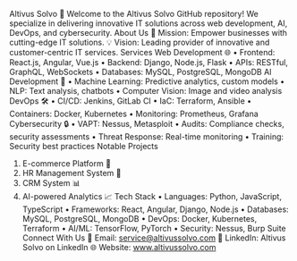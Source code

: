 Altivus Solvo 🚀
Welcome to the Altivus Solvo GitHub repository! We specialize in delivering innovative IT solutions across web development, AI, DevOps, and cybersecurity.
About Us
🌟 Mission: Empower businesses with cutting-edge IT solutions.
💡 Vision: Leading provider of innovative and customer-centric IT services.
Services
Web Development 🌐
•	Frontend: React.js, Angular, Vue.js
•	Backend: Django, Node.js, Flask
•	APIs: RESTful, GraphQL, WebSockets
•	Databases: MySQL, PostgreSQL, MongoDB
AI Development 🤖
•	Machine Learning: Predictive analytics, custom models
•	NLP: Text analysis, chatbots
•	Computer Vision: Image and video analysis
DevOps 🛠️
•	CI/CD: Jenkins, GitLab CI
•	IaC: Terraform, Ansible
•	Containers: Docker, Kubernetes
•	Monitoring: Prometheus, Grafana
Cybersecurity 🔒
•	VAPT: Nessus, Metasploit
•	Audits: Compliance checks, security assessments
•	Threat Response: Real-time monitoring
•	Training: Security best practices
Notable Projects
1.	E-commerce Platform 🛒
2.	HR Management System 🏢
3.	CRM System 📊
4.	AI-powered Analytics 📈
Tech Stack
•	Languages: Python, JavaScript, TypeScript
•	Frameworks: React, Angular, Django, Node.js
•	Databases: MySQL, PostgreSQL, MongoDB
•	DevOps: Docker, Kubernetes, Terraform
•	AI/ML: TensorFlow, PyTorch
•	Security: Nessus, Burp Suite
Connect With Us
📧 Email: service@altivussolvo.com
🔗 LinkedIn: Altivus Solvo on LinkedIn
🌐 Website: www.altivussolvo.com

